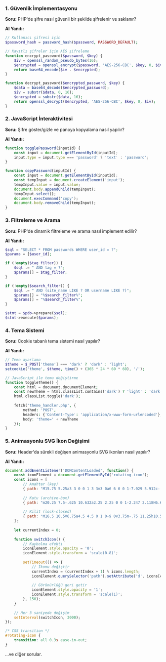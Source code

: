 ### 1. Güvenlik İmplementasyonu
**Soru:** PHP'de şifre nasıl güvenli bir şekilde şifrelenir ve saklanır?

**AI Yanıtı:**
```php
// Kullanıcı şifresi için
$password_hash = password_hash($password, PASSWORD_DEFAULT);

// Kayıtlı şifreler için AES şifreleme
function encrypt_password($password, $key) {
    $iv = openssl_random_pseudo_bytes(16);
    $encrypted = openssl_encrypt($password, 'AES-256-CBC', $key, 0, $iv);
    return base64_encode($iv . $encrypted);
}

function decrypt_password($encrypted_password, $key) {
    $data = base64_decode($encrypted_password);
    $iv = substr($data, 0, 16);
    $encrypted = substr($data, 16);
    return openssl_decrypt($encrypted, 'AES-256-CBC', $key, 0, $iv);
}
```

### 2. JavaScript İnteraktivitesi
**Soru:** Şifre göster/gizle ve panoya kopyalama nasıl yapılır?

**AI Yanıtı:**
```javascript
function togglePassword(inputId) {
    const input = document.getElementById(inputId);
    input.type = input.type === 'password' ? 'text' : 'password';
}

function copyPassword(inputId) {
    const input = document.getElementById(inputId);
    const tempInput = document.createElement('input');
    tempInput.value = input.value;
    document.body.appendChild(tempInput);
    tempInput.select();
    document.execCommand('copy');
    document.body.removeChild(tempInput);
}
```

### 3. Filtreleme ve Arama
**Soru:** PHP'de dinamik filtreleme ve arama nasıl implement edilir?

**AI Yanıtı:**
```php
$sql = "SELECT * FROM passwords WHERE user_id = ?";
$params = [$user_id];

if (!empty($tag_filter)) {
    $sql .= " AND tag = ?";
    $params[] = $tag_filter;
}

if (!empty($search_filter)) {
    $sql .= " AND (site_name LIKE ? OR username LIKE ?)";
    $params[] = "%$search_filter%";
    $params[] = "%$search_filter%";
}

$stmt = $pdo->prepare($sql);
$stmt->execute($params);
```

### 4. Tema Sistemi
**Soru:** Cookie tabanlı tema sistemi nasıl yapılır?

**AI Yanıtı:**
```php
// Tema ayarlama
$theme = $_POST['theme'] === 'dark' ? 'dark' : 'light';
setcookie('theme', $theme, time() + (365 * 24 * 60 * 60), '/');

// JavaScript ile tema değiştirme
function toggleTheme() {
    const html = document.documentElement;
    const newTheme = html.classList.contains('dark') ? 'light' : 'dark';
    html.classList.toggle('dark');
    
    fetch('theme_handler.php', {
        method: 'POST',
        headers: {'Content-Type': 'application/x-www-form-urlencoded'},
        body: 'theme=' + newTheme
    });
}
```

### 5. Animasyonlu SVG İkon Değişimi
**Soru:** Header'da sürekli değişen animasyonlu SVG ikonları nasıl yapılır?

**AI Yanıtı:**
```javascript
document.addEventListener('DOMContentLoaded', function() {
    const iconElement = document.getElementById('rotating-icon');
    const icons = [
        // Anahtar (key)
        { path: "M15.75 5.25a3 3 0 0 1 3 3m3 0a6 6 0 0 1-7.029 5.912c-.563-.097-1.159.026-1.563.43L10.5 17.25H8.25v2.25H6v2.25H2.25v-2.818c0-.597.237-1.17.659-1.591l6.499-6.499c.404-.404.527-1 .43-1.563A6 6 0 1 1 21.75 8.25Z" },
        
        // Kutu (archive-box)
        { path: "m20.25 7.5-.625 10.632a2.25 2.25 0 0 1-2.247 2.118H6.622a2.25 2.25 0 0 1-2.247-2.118L3.75 7.5M10 11.25h4M3.375 7.5h17.25c.621 0 1.125-.504 1.125-1.125v-1.5c0-.621-.504-1.125-1.125-1.125H3.375c-.621 0-1.125.504-1.125 1.125v1.5c0 .621.504 1.125 1.125 1.125Z" },
        
        // Kilit (lock-closed)
        { path: "M16.5 10.5V6.75a4.5 4.5 0 1 0-9 0v3.75m-.75 11.25h10.5a2.25 2.25 0 0 0 2.25-2.25v-6.75a2.25 2.25 0 0 0-2.25-2.25H6.75a2.25 2.25 0 0 0-2.25 2.25v6.75a2.25 2.25 0 0 0 2.25 2.25Z" }
    ];
    
    let currentIndex = 0;
    
    function switchIcon() {
        // Kaybolma efekti
        iconElement.style.opacity = '0';
        iconElement.style.transform = 'scale(0.8)';
        
        setTimeout(() => {
            // İkonu değiştir
            currentIndex = (currentIndex + 1) % icons.length;
            iconElement.querySelector('path').setAttribute('d', icons[currentIndex].path);
            
            // Görünürlüğü geri getir
            iconElement.style.opacity = '1';
            iconElement.style.transform = 'scale(1)';
        }, 150);
    }
    
    // Her 3 saniyede değişim
    setInterval(switchIcon, 3000);
});
```

```css
/* CSS transition */
#rotating-icon {
    transition: all 0.3s ease-in-out;
}
```


...ve diğer sorular.

